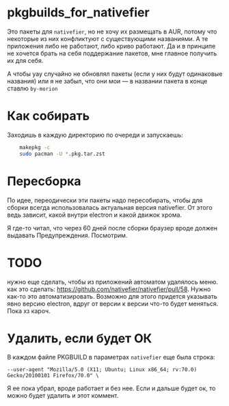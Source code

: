 # pkgbuilds_for_nativefier

Это пакеты для `nativefier`, но не хочу их размещать в AUR, потому что некоторые из них конфликтуют с существующими названиями. А те приложения либо не работают, либо криво работают. Да и в принципе не хочется брать на себя поддержание пакетов, мне главное получить их для себя.

А чтобы yay случайно не обновлял пакеты (если у них будут одинаковые названия) или я не забыл, что они мои — в названии пакета в конце ставлю `by-morion`

# Как собирать
Заходишь в каждую директорию по очереди и запускаешь:

```sh
    makepkg -c
    sudo pacman -U *.pkg.tar.zst
```

# Пересборка
По идее, переодически эти пакеты надо пересобирать, чтобы для сборки всегда использовалась актуальная версия nativefier. От этого ведь зависит, какой внутри electron и какой движок хрома.

Я где-то читал, что через 60 дней после сборки браузер вроде должен выдавать Предупреждения. Посмотрим.

# TODO
нужно еще сделать, чтобы из приложений автоматом удалялось меню. как это сделать: https://github.com/nativefier/nativefier/pull/58. Нужно как-то это автоматизировать.
Возможно для этого придется указывать явно версию electron, вдруг от версии к версии что-то будет меняться. Пока хз кароч.

# Удалить, если будет ОК
В каждом файле PKGBUILD в параметрах `nativefier` еще была строка:

```--user-agent "Mozilla/5.0 (X11; Ubuntu; Linux x86_64; rv:70.0) Gecko/20100101 Firefox/70.0" \```

 Я ее пока убрал, вроде работает и без нее. Если и дальше будет ок, то можно будет удалить и этот коммент.